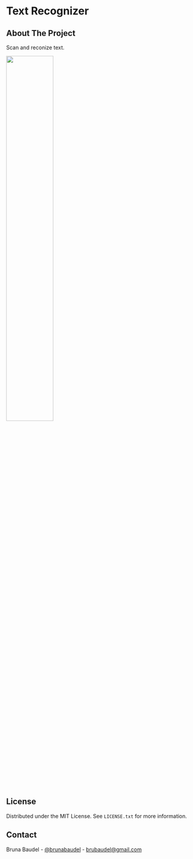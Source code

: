 # Text Recognizer

<!-- ABOUT THE PROJECT -->
## About The Project

Scan and reconize text.

<img src="https://github.com/brunabaudel/textRecognizer/blob/main/screenshoots/scanner.png" width=50% height=50%>

<!-- LICENSE -->
## License

Distributed under the MIT License. See `LICENSE.txt` for more information.

<!-- CONTACT -->
## Contact

Bruna Baudel - [@brunabaudel](https://twitter.com/brunabaudel) - brubaudel@gmail.com
